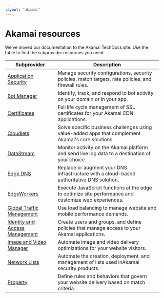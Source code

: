 ```yaml
---
layout: "akamai"
---
```


# Akamai resources

We’ve moved our documentation to the Akamai TechDocs site. Use the table to find the subprovider resources you need.

| Subprovider                                                                                     | Description                                                                                          |
|-------------------------------------------------------------------------------------------------|------------------------------------------------------------------------------------------------------|
| [Application Security](https://techdocs.akamai.com/terraform/v5.1/docs/appsec-resources)        | Manage security configurations, security policies, match targets, rate policies, and firewall rules. |
| [Bot Manager](https://techdocs.akamai.com/terraform/v5.1/docs/botman-resources)                 | Identify, track, and respond to bot activity on your domain or in your app.                          |
| [Certificates](https://techdocs.akamai.com/terraform/v5.1/docs/cps-resources)                   | Full life cycle management of SSL certificates for your ​Akamai​ CDN applications.                   |
| [Cloudlets](https://techdocs.akamai.com/terraform/v5.1/docs/cl-resources)                       | Solve specific business challenges using value-added apps that complement ​Akamai​'s core solutions. |
| [DataStream](https://techdocs.akamai.com/terraform/v5.1/docs/ds-resources)                      | Monitor activity on the ​Akamai​ platform and send live log data to a destination of your choice.    |
| [Edge DNS](https://techdocs.akamai.com/terraform/v5.1/docs/edns-resources)                      | Replace or augment your DNS infrastructure with a cloud-based authoritative DNS solution.            |
| [EdgeWorkers](https://techdocs.akamai.com/terraform/v5.1/docs/ew-resources)                     | Execute JavaScript functions at the edge to optimize site performance and customize web experiences. |
| [Global Traffic Management](https://techdocs.akamai.com/terraform/v5.1/docs/gtm-resources)      | Use load balancing to manage website and mobile performance demands.                                 |
| [Identity and Access Management](https://techdocs.akamai.com/terraform/v5.1/docs/iam-resources) | Create users and groups, and define policies that manage access to your Akamai applications.         |
| [Image and Video Manager](https://techdocs.akamai.com/terraform/v5.1/docs/ivm-resources)        | Automate image and video delivery optimizations for your website visitors.                           |
| [Network Lists](https://techdocs.akamai.com/terraform/v5.1/docs/nl-resources)                   | Automate the creation, deployment, and management of lists used in ​Akamai​ security products.       |
| [Property](https://techdocs.akamai.com/terraform/v5.1/docs/pm-resources)                        | Define rules and behaviors that govern your website delivery based on match criteria.                |
